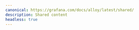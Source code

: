 ```yaml
---
canonical: https://grafana.com/docs/alloy/latest/shared/
description: Shared content
headless: true
---
```


